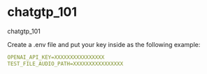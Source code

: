 # chatgtp_101
chatgtp_101

Create a .env file and put your key inside as the following example:
```yaml
OPENAI_API_KEY=XXXXXXXXXXXXXXXX
TEST_FILE_AUDIO_PATH=XXXXXXXXXXXXXXXX
```
